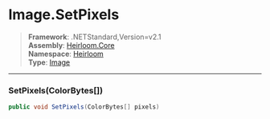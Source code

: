 # Image.SetPixels

> **Framework**: .NETStandard,Version=v2.1  
> **Assembly**: [Heirloom.Core][0]  
> **Namespace**: [Heirloom][0]  
> **Type**: [Image][1]

--------------------------------------------------------------------------------

### SetPixels(ColorBytes[])

```cs
public void SetPixels(ColorBytes[] pixels)
```

[0]: ../Heirloom.Core.md
[1]: Heirloom.Image.md
